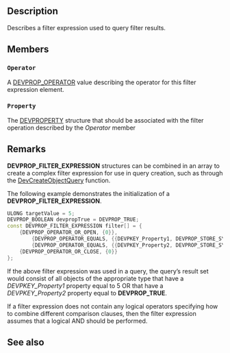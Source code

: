 ## Description

Describes a filter expression used to query filter results.

## Members

### `Operator`

A [DEVPROP_OPERATOR](https://learn.microsoft.com/windows/win32/api/devfiltertypes/ne-devfiltertypes-devprop_operator) value describing the operator for this filter expression element.

### `Property`

The [DEVPROPERTY](https://learn.microsoft.com/windows-hardware/drivers/install/devproperty) structure that should be associated with the filter operation described by the *Operator* member

## Remarks

**DEVPROP_FILTER_EXPRESSION** structures can be combined in an array to create a complex filter expression for use in query creation, such as through the [DevCreateObjectQuery](https://learn.microsoft.com/windows/win32/api/devquery/nf-devquery-devcreateobjectquery) function.

The following example demonstrates the initialization of a **DEVPROP_FILTER_EXPRESSION**.

```cpp
ULONG targetValue = 5;
DEVPROP_BOOLEAN devpropTrue = DEVPROP_TRUE;
const DEVPROP_FILTER_EXPRESSION filter[] = {
    {DEVPROP_OPERATOR_OR_OPEN, {0}},
        {DEVPROP_OPERATOR_EQUALS, {{DEVPKEY_Property1, DEVPROP_STORE_SYSTEM, NULL}, DEVPROP_TYPE_UINT32, (ULONG)(sizeof(targetValue)), (PVOID)&targetValue}},
        {DEVPROP_OPERATOR_EQUALS, {{DEVPKEY_Property2, DEVPROP_STORE_SYSTEM, NULL}, DEVPROP_TYPE_BOOLEAN, (ULONG)(sizeof(devpropTrue)), (PVOID)&devpropTrue}},
    {DEVPROP_OPERATOR_OR_CLOSE, {0}}
};

```

If the above filter expression was used in a query, the query’s result set would consist of all objects of the appropriate type that have a *DEVPKEY_Property1* property equal to 5 OR that have a *DEVPKEY_Property2* property equal to **DEVPROP_TRUE**.

If a filter expression does not contain any logical operators specifying how to combine different comparison clauses, then the filter expression assumes that a logical AND should be performed.

## See also